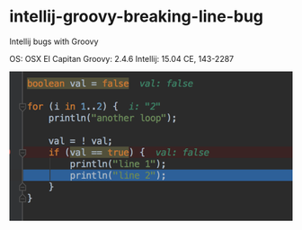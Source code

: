 # intellij-groovy-breaking-line-bug
Intellij bugs with Groovy

OS: OSX El Capitan
Groovy: 2.4.6
Intellij: 15.04 CE, 143-2287

![Alt text](screenshot.png?raw=true "Screenshot")